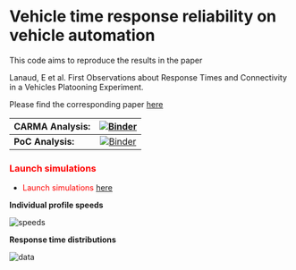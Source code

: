 # Vehicle time response reliability on vehicle automation

This code aims to reproduce the results in the paper 

 Lanaud, E et al. First Observations about Response Times and Connectivity in a Vehicles Platooning Experiment. 

Please find the corresponding paper [here](https://findingspress.org/article/21190-first-observations-about-response-times-and-connectivity-in-a-vehicles-platooning-experiment)


| **CARMA Analysis:** | [![Binder](https://mybinder.org/badge_logo.svg)](https://mybinder.org/v2/gh/aladinoster/vrt_analysis/master?filepath=CarmaEDA.ipynb) |
| :------------------ | :----------------------------------------------------------------------------------------------------------------------------------: |
| **PoC Analysis:**   |  [![Binder](https://mybinder.org/badge_logo.svg)](https://mybinder.org/v2/gh/aladinoster/vrt_analysis/master?filepath=PoCEDA.ipynb)  |

### <span style="color:red"> Launch simulations </span>

* <span style="color:red"> Launch simulations </span>  [here](https://mybinder.org/v2/gh/aladinoster/vrt_analysis/master?filepath=TF-AnalysisResponseTime.ipynb)

**Individual profile speeds**

![speeds](data/media/Fig1TimeDetection.png)

**Response time distributions**

![data](data/media/demo.png)
